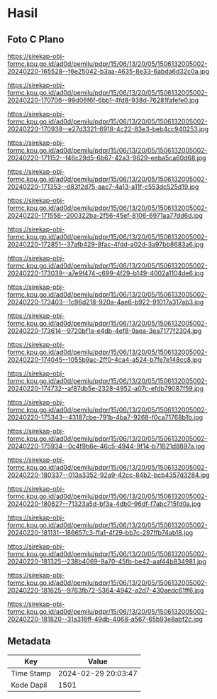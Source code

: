 # Hasil

## Foto C Plano

https://sirekap-obj-formc.kpu.go.id/ad0d/pemilu/pdpr/15/06/13/20/05/1506132005002-20240220-165528--f6e25042-b3aa-4635-8e33-6abda6d32c0a.jpg

https://sirekap-obj-formc.kpu.go.id/ad0d/pemilu/pdpr/15/06/13/20/05/1506132005002-20240220-170706--99d06f6f-6bb1-4fd8-938d-76281fafefe0.jpg

https://sirekap-obj-formc.kpu.go.id/ad0d/pemilu/pdpr/15/06/13/20/05/1506132005002-20240220-170938--e27d3321-6918-4c22-83e3-beb4cc940253.jpg

https://sirekap-obj-formc.kpu.go.id/ad0d/pemilu/pdpr/15/06/13/20/05/1506132005002-20240220-171152--f46c29d5-6b67-42a3-9629-eeba5ca60d68.jpg

https://sirekap-obj-formc.kpu.go.id/ad0d/pemilu/pdpr/15/06/13/20/05/1506132005002-20240220-171353--d83f2d75-aac7-4a13-a11f-c553dc525d19.jpg

https://sirekap-obj-formc.kpu.go.id/ad0d/pemilu/pdpr/15/06/13/20/05/1506132005002-20240220-171558--200322ba-2f56-45ef-8106-6971aa77dd6d.jpg

https://sirekap-obj-formc.kpu.go.id/ad0d/pemilu/pdpr/15/06/13/20/05/1506132005002-20240220-172851--37afb429-8fac-4fdd-a02d-3a97bb8683a6.jpg

https://sirekap-obj-formc.kpu.go.id/ad0d/pemilu/pdpr/15/06/13/20/05/1506132005002-20240220-173039--a7e9f474-c699-4f29-b149-4002a1104de6.jpg

https://sirekap-obj-formc.kpu.go.id/ad0d/pemilu/pdpr/15/06/13/20/05/1506132005002-20240220-173403--1c96d218-920a-4ae6-b922-91017a317ab3.jpg

https://sirekap-obj-formc.kpu.go.id/ad0d/pemilu/pdpr/15/06/13/20/05/1506132005002-20240220-173614--9720bf1a-e4db-4ef8-9aea-3ea7177f2304.jpg

https://sirekap-obj-formc.kpu.go.id/ad0d/pemilu/pdpr/15/06/13/20/05/1506132005002-20240220-174045--1055b9ac-2ff0-4ca4-a524-b7fe7e148cc8.jpg

https://sirekap-obj-formc.kpu.go.id/ad0d/pemilu/pdpr/15/06/13/20/05/1506132005002-20240220-174732--af87db5e-2328-4952-a07c-efdb79087f59.jpg

https://sirekap-obj-formc.kpu.go.id/ad0d/pemilu/pdpr/15/06/13/20/05/1506132005002-20240220-175343--43187cbe-791b-4ba7-9268-f0ca71768b1b.jpg

https://sirekap-obj-formc.kpu.go.id/ad0d/pemilu/pdpr/15/06/13/20/05/1506132005002-20240220-175934--0c4f9b6e-46c5-4944-9f14-b71821d8897a.jpg

https://sirekap-obj-formc.kpu.go.id/ad0d/pemilu/pdpr/15/06/13/20/05/1506132005002-20240220-180337--013a3352-92a9-42cc-84b2-bcb4357d3284.jpg

https://sirekap-obj-formc.kpu.go.id/ad0d/pemilu/pdpr/15/06/13/20/05/1506132005002-20240220-180627--71323a5d-bf3a-4db0-96df-f7abc715fd0a.jpg

https://sirekap-obj-formc.kpu.go.id/ad0d/pemilu/pdpr/15/06/13/20/05/1506132005002-20240220-181131--186657c3-ffa1-4f29-bb7c-297ffb74ab18.jpg

https://sirekap-obj-formc.kpu.go.id/ad0d/pemilu/pdpr/15/06/13/20/05/1506132005002-20240220-181325--238b4069-9a70-45fb-be42-aaf44b834981.jpg

https://sirekap-obj-formc.kpu.go.id/ad0d/pemilu/pdpr/15/06/13/20/05/1506132005002-20240220-181625--9763fb72-5364-4942-a2d7-430aedc61ff6.jpg

https://sirekap-obj-formc.kpu.go.id/ad0d/pemilu/pdpr/15/06/13/20/05/1506132005002-20240220-181820--31a316ff-49db-4068-a567-65b93e8abf2c.jpg


## Metadata

| Key        | Value               |
| ---------- | ------------------- |
| Time Stamp | 2024-02-29 20:03:47 |
| Kode Dapil | 1501                |



